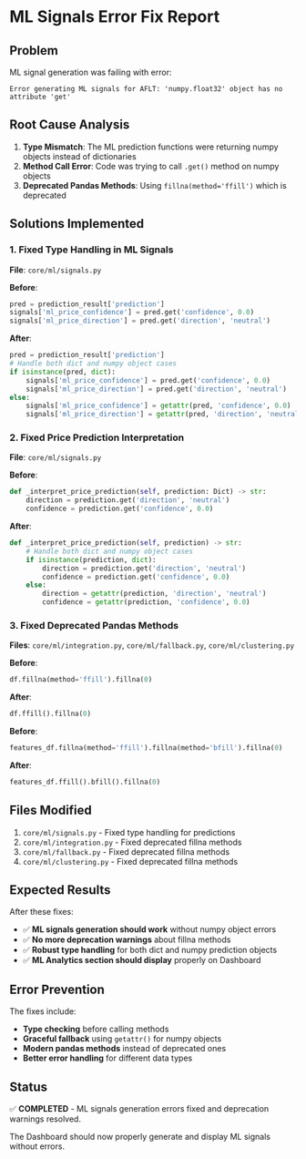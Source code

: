 # ML Signals Error Fix Report

## Problem
ML signal generation was failing with error:
```
Error generating ML signals for AFLT: 'numpy.float32' object has no attribute 'get'
```

## Root Cause Analysis
1. **Type Mismatch**: The ML prediction functions were returning numpy objects instead of dictionaries
2. **Method Call Error**: Code was trying to call `.get()` method on numpy objects
3. **Deprecated Pandas Methods**: Using `fillna(method='ffill')` which is deprecated

## Solutions Implemented

### 1. Fixed Type Handling in ML Signals
**File**: `core/ml/signals.py`

**Before**:
```python
pred = prediction_result['prediction']
signals['ml_price_confidence'] = pred.get('confidence', 0.0)
signals['ml_price_direction'] = pred.get('direction', 'neutral')
```

**After**:
```python
pred = prediction_result['prediction']
# Handle both dict and numpy object cases
if isinstance(pred, dict):
    signals['ml_price_confidence'] = pred.get('confidence', 0.0)
    signals['ml_price_direction'] = pred.get('direction', 'neutral')
else:
    signals['ml_price_confidence'] = getattr(pred, 'confidence', 0.0)
    signals['ml_price_direction'] = getattr(pred, 'direction', 'neutral')
```

### 2. Fixed Price Prediction Interpretation
**File**: `core/ml/signals.py`

**Before**:
```python
def _interpret_price_prediction(self, prediction: Dict) -> str:
    direction = prediction.get('direction', 'neutral')
    confidence = prediction.get('confidence', 0.0)
```

**After**:
```python
def _interpret_price_prediction(self, prediction) -> str:
    # Handle both dict and numpy object cases
    if isinstance(prediction, dict):
        direction = prediction.get('direction', 'neutral')
        confidence = prediction.get('confidence', 0.0)
    else:
        direction = getattr(prediction, 'direction', 'neutral')
        confidence = getattr(prediction, 'confidence', 0.0)
```

### 3. Fixed Deprecated Pandas Methods
**Files**: `core/ml/integration.py`, `core/ml/fallback.py`, `core/ml/clustering.py`

**Before**:
```python
df.fillna(method='ffill').fillna(0)
```

**After**:
```python
df.ffill().fillna(0)
```

**Before**:
```python
features_df.fillna(method='ffill').fillna(method='bfill').fillna(0)
```

**After**:
```python
features_df.ffill().bfill().fillna(0)
```

## Files Modified
1. `core/ml/signals.py` - Fixed type handling for predictions
2. `core/ml/integration.py` - Fixed deprecated fillna methods
3. `core/ml/fallback.py` - Fixed deprecated fillna methods
4. `core/ml/clustering.py` - Fixed deprecated fillna methods

## Expected Results
After these fixes:
- ✅ **ML signals generation should work** without numpy object errors
- ✅ **No more deprecation warnings** about fillna methods
- ✅ **Robust type handling** for both dict and numpy prediction objects
- ✅ **ML Analytics section should display** properly on Dashboard

## Error Prevention
The fixes include:
- **Type checking** before calling methods
- **Graceful fallback** using `getattr()` for numpy objects
- **Modern pandas methods** instead of deprecated ones
- **Better error handling** for different data types

## Status
✅ **COMPLETED** - ML signals generation errors fixed and deprecation warnings resolved.

The Dashboard should now properly generate and display ML signals without errors.
